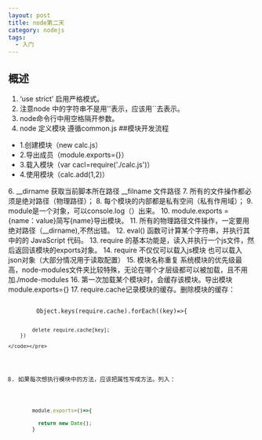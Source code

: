 ```yaml
---
layout: post
title: node第二天
category: nodejs
tags:
  - 入门
---
```

## 概述
1. ‘use strict’ 启用严格模式。
2. 注意node 中的字符串不是用''表示，应该用``去表示。
3. node命令行中用空格隔开参数。
4. node 定义模块 遵循common.js
##模块开发流程
<ul>
<li>1.创建模块（new calc.js）</li>
<li> 2.导出成员（module.exports={}）</li>
<li> 3.载入模块（var cacl=require('./calc.js')）</li>
<li> 4.使用模块（calc.add(1,2)）</li>
</ul>
6. __dirname 获取当前脚本所在路径 __filname 文件路径 
7. 所有的文件操作都必须是绝对路径（物理路径）；
8. 每个模块的内部都是私有空间（私有作用域）；
9. module是一个对象，可以console.log（）出来。
10. module.exports ={name：value}简写{name}导出模块。
11. 所有的物理路径文件操作，一定要用绝对路径（__dirname),不然出错。
12. eval() 函数可计算某个字符串，并执行其中的的 JavaScript 代码。
13. require 的基本功能是，读入并执行一个js文件，然后返回该模块的exports对象。
14. require 不仅仅可以载入js模块 也可以载入json对象（大部分情况用于读取配置）
15. 模块名称重复 系统模块的优先级最高，node-modules文件夹比较特殊，无论在哪个才层级都可以被加载，且不用加./mode-modules
16. 第一次加载某个模块时，会缓存该模块。导出模块 module.exports={}
17. require.cache记录模块的缓存。删除模块的缓存：
    <pre><code>
        Object.keys(require.cache).forEach((key)=>{
            
            delete require.cache[key];
        })
    
    </code></pre>

18. 如果每次想执行模块中的方法，应该把属性写成方法。列入：
```javascript
        module.exports=()=>{
          
          return new Date();
        }
        
```

